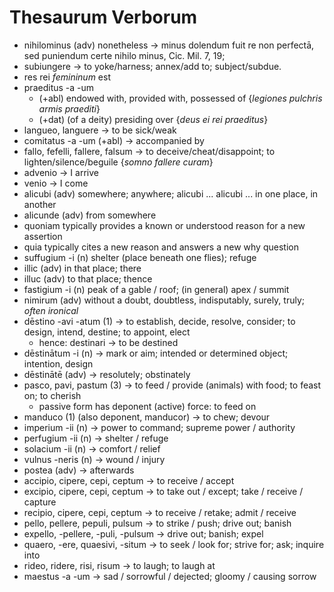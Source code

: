 # Thesaurum Verborum

- nihilominus (adv) nonetheless $\rightarrow$ minus dolendum fuit re non perfectā, sed puniendum certe nihilo minus, Cic. Mil. 7, 19;
- subiungere $\rightarrow$ to yoke/harness; annex/add to; subject/subdue. 
- res rei *femininum* est 
- praeditus -a -um 
  - (+abl) endowed with, provided with, possessed of {*legiones pulchris armis praediti*} 
  - (+dat) (of a deity) presiding over {*deus ei rei praeditus*}
- langueo, languere $\rightarrow$ to be sick/weak
- comitatus -a -um (+abl) $\rightarrow$ accompanied by 
- fallo, fefelli, fallere, falsum $\rightarrow$ to deceive/cheat/disappoint; to lighten/silence/beguile {*somno fallere curam*}
- advenio $\rightarrow$ I arrive
- venio $\rightarrow$ I come
- alicubi (adv) somewhere; anywhere; alicubi ... alicubi ... in one place, in another
- alicunde (adv) from somewhere
- quoniam typically provides a known or understood reason for a new assertion
- quia typically cites a new reason and answers a new why question
- suffugium -i (n) shelter (place beneath one flies); refuge
- illic (adv) in that place; there
- illuc (adv) to that place; thence
- fastigium -i (n) peak of a gable / roof; (in general) apex / summit
- nimirum (adv) without a doubt, doubtless, indisputably, surely, truly; *often ironical*
- dēstino -avi -atum (1) $\rightarrow$ to establish, decide, resolve, consider; to design, intend, destine; to appoint, elect
  - hence: destinari $\rightarrow$ to be destined
- dēstinātum -i (n) $\rightarrow$ mark or aim; intended or determined object; intention, design
- dēstinātē (adv) $\rightarrow$ resolutely; obstinately
- pasco, pavi, pastum (3) $\rightarrow$ to feed / provide (animals) with food; to feast on; to cherish
  - passive form has deponent (active) force: to feed on
- manduco (1) (also deponent, manducor) $\rightarrow$ to chew; devour
- imperium -ii (n) $\rightarrow$ power to command; supreme power / authority
- perfugium -ii (n) $\rightarrow$ shelter / refuge
- solacium -ii (n) $\rightarrow$ comfort / relief
- vulnus -neris (n) $\rightarrow$ wound / injury
- postea (adv) $\rightarrow$ afterwards
- accipio, cipere, cepi, ceptum $\rightarrow$ to receive / accept
- excipio, cipere, cepi, ceptum $\rightarrow$ to take out / except; take / receive / capture
- recipio, cipere, cepi, ceptum $\rightarrow$ to receive / retake; admit / receive
- pello, pellere, pepuli, pulsum $\rightarrow$ to strike / push; drive out; banish
- expello, -pellere, -puli, -pulsum $\rightarrow$ drive out; banish; expel
- quaero, -ere, quaesivi, -situm $\rightarrow$ to seek / look for; strive for; ask; inquire into
- rideo, ridere, risi, risum $\rightarrow$ to laugh; to laugh at
- maestus -a -um $\rightarrow$ sad / sorrowful / dejected; gloomy / causing sorrow

